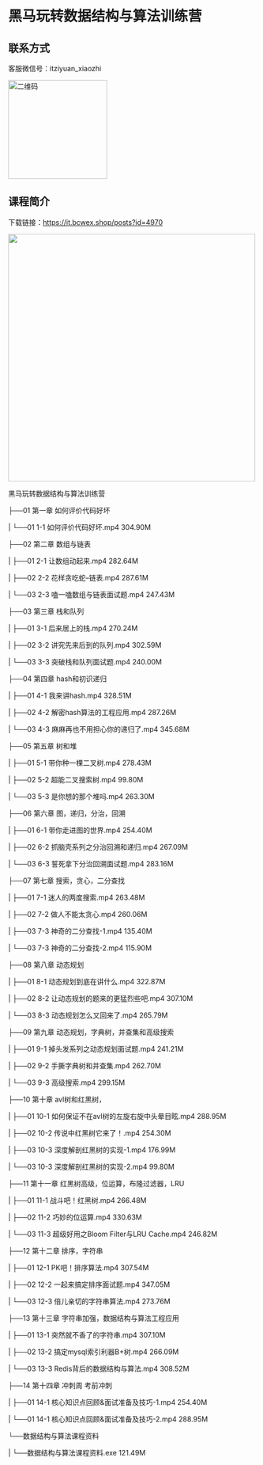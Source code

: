 # 黑马玩转数据结构与算法训练营

## 联系方式

客服微信号：itziyuan_xiaozhi

<img src="https://ziyuanyun.oss-cn-guangzhou.aliyuncs.com/common/20240614073449/666b82192834a.jpg" width="200" height="200" alt="二维码">

## 课程简介

下载链接：https://it.bcwex.shop/posts?id=4970

<img src="https://ziyuanyun.oss-cn-guangzhou.aliyuncs.com/yun/20241201154742/674c149e7c280.jpg" width="500" alt="">

  黑马玩转数据结构与算法训练营



 ├──01 第一章 如何评价代码好坏

 | └──01 1-1 如何评价代码好坏.mp4 304.90M

 ├──02 第二章 数组与链表

 | ├──01 2-1 让数组动起来.mp4 282.64M

 | ├──02 2-2 花样贪吃蛇&#8211;链表.mp4 287.61M

 | └──03 2-3 嗑一嗑数组与链表面试题.mp4 247.43M

 ├──03 第三章 栈和队列

 | ├──01 3-1 后来居上的栈.mp4 270.24M

 | ├──02 3-2 讲究先来后到的队列.mp4 302.59M

 | └──03 3-3 突破栈和队列面试题.mp4 240.00M

 ├──04 第四章 hash和初识递归

 | ├──01 4-1 我来讲hash.mp4 328.51M

 | ├──02 4-2 解密hash算法的工程应用.mp4 287.26M

 | └──03 4-3 麻麻再也不用担心你的递归了.mp4 345.68M

 ├──05 第五章 树和堆

 | ├──01 5-1 带你种一棵二叉树.mp4 278.43M

 | ├──02 5-2 超能二叉搜索树.mp4 99.80M

 | └──03 5-3 是你想的那个堆吗.mp4 263.30M

 ├──06 第六章 图，递归，分治，回溯

 | ├──01 6-1 带你走进图的世界.mp4 254.40M

 | ├──02 6-2 抓脑壳系列之分治回溯和递归.mp4 267.09M

 | └──03 6-3 誓死拿下分治回溯面试题.mp4 283.16M

 ├──07 第七章 搜索，贪心，二分查找

 | ├──01 7-1 迷人的两度搜索.mp4 263.48M

 | ├──02 7-2 做人不能太贪心.mp4 260.06M

 | ├──03 7-3 神奇的二分查找-1.mp4 135.40M

 | └──03 7-3 神奇的二分查找-2.mp4 115.90M

 ├──08 第八章 动态规划

 | ├──01 8-1 动态规划到底在讲什么.mp4 322.87M

 | ├──02 8-2 让动态规划的题来的更猛烈些吧.mp4 307.10M

 | └──03 8-3 动态规划怎么又回来了.mp4 265.79M

 ├──09 第九章 动态规划，字典树，并查集和高级搜索

 | ├──01 9-1 掉头发系列之动态规划面试题.mp4 241.21M

 | ├──02 9-2 手撕字典树和并查集.mp4 262.70M

 | └──03 9-3 高级搜索.mp4 299.15M

 ├──10 第十章 avl树和红黑树，

 | ├──01 10-1 如何保证不在avl树的左旋右旋中头晕目眩.mp4 288.95M

 | ├──02 10-2 传说中红黑树它来了！.mp4 254.30M

 | ├──03 10-3 深度解剖红黑树的实现-1.mp4 176.99M

 | └──03 10-3 深度解剖红黑树的实现-2.mp4 99.80M

 ├──11 第十一章 红黑树高级，位运算，布隆过滤器，LRU

 | ├──01 11-1 战斗吧！红黑树.mp4 266.48M

 | ├──02 11-2 巧妙的位运算.mp4 330.63M

 | └──03 11-3 超级好用之Bloom Filter与LRU Cache.mp4 246.82M

 ├──12 第十二章 排序，字符串

 | ├──01 12-1 PK吧！排序算法.mp4 307.54M

 | ├──02 12-2 一起来搞定排序面试题.mp4 347.05M

 | └──03 12-3 倍儿亲切的字符串算法.mp4 273.76M

 ├──13 第十三章 字符串加强，数据结构与算法工程应用

 | ├──01 13-1 突然就不香了的字符串.mp4 307.10M

 | ├──02 13-2 搞定mysql索引利器B+树.mp4 266.09M

 | └──03 13-3 Redis背后的数据结构与算法.mp4 308.52M

 ├──14 第十四章 冲刺周 考前冲刺

 | ├──01 14-1 核心知识点回顾&amp;面试准备及技巧-1.mp4 254.40M

 | └──01 14-1 核心知识点回顾&amp;面试准备及技巧-2.mp4 288.95M

 └──数据结构与算法课程资料

 | └──数据结构与算法课程资料.exe 121.49M

  